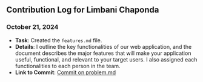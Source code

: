 ## Contribution Log for Limbani Chaponda   

### October 21, 2024
- **Task**: Created the `features.md` file.
- **Details**: I outline the key functionalities of our web application, and the document describes the major features that will make your application useful, functional, and relevant to your target users. I also assigned each functionalities to each person in the team.
- **Link to Commit**: [Commit on problem.md](https://github.com/tannneer/CS326-GroupProject/commit/73319e5d60932e2737cb03d6bb6c0532dbab06f5)
